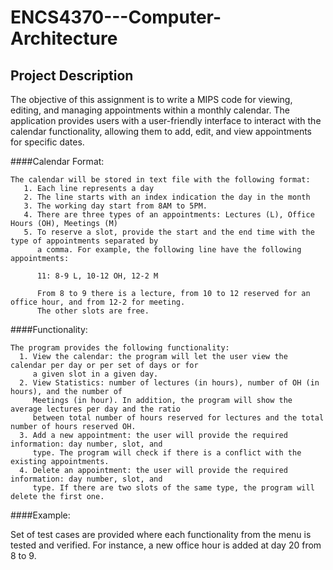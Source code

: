 # ENCS4370---Computer-Architecture
## Project Description

The objective of this assignment is to write a MIPS code for viewing, editing, and managing appointments 
within a monthly calendar. The application provides users with a user-friendly interface to interact 
with the calendar functionality, allowing them to add, edit, and view appointments for specific dates.
 
####Calendar Format:

    The calendar will be stored in text file with the following format: 
       1. Each line represents a day 
       2. The line starts with an index indication the day in the month 
       3. The working day start from 8AM to 5PM. 
       4. There are three types of an appointments: Lectures (L), Office Hours (OH), Meetings (M) 
       5. To reserve a slot, provide the start and the end time with the type of appointments separated by 
          a comma. For example, the following line have the following appointments:
          
          11: 8-9 L, 10-12 OH, 12-2 M 
          
          From 8 to 9 there is a lecture, from 10 to 12 reserved for an office hour, and from 12-2 for meeting. 
          The other slots are free. 

####Functionality:

    The program provides the following functionality: 
      1. View the calendar: the program will let the user view the calendar per day or per set of days or for 
         a given slot in a given day. 
      2. View Statistics: number of lectures (in hours), number of OH (in hours), and the number of 
         Meetings (in hour). In addition, the program will show the average lectures per day and the ratio 
         between total number of hours reserved for lectures and the total number of hours reserved OH. 
      3. Add a new appointment: the user will provide the required information: day number, slot, and 
         type. The program will check if there is a conflict with the existing appointments.  
      4. Delete an appointment: the user will provide the required information: day number, slot, and 
         type. If there are two slots of the same type, the program will delete the first one.

####Example:

   Set of test cases are provided where each functionality from the menu is tested and verified. For instance, 
   a new office hour is added at day 20 from 8 to 9. 
